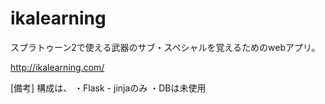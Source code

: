 # ikalearning
スプラトゥーン2で使える武器のサブ・スペシャルを覚えるためのwebアプリ。 

http://ikalearning.com/

[備考]
構成は、
・Flask - jinjaのみ
・DBは未使用
